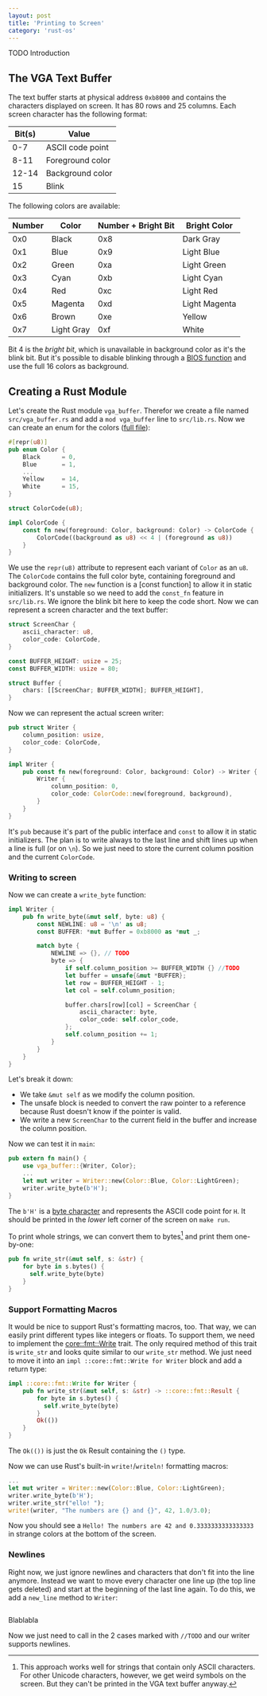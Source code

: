 ```yaml
---
layout: post
title: 'Printing to Screen'
category: 'rust-os'
---
```

TODO Introduction

## The VGA Text Buffer
The text buffer starts at physical address `0xb8000` and contains the characters displayed on screen. It has 80 rows and 25 columns. Each screen character has the following format:

Bit(s) | Value
------ | ----------------
0-7    | ASCII code point
8-11   | Foreground color
12-14  | Background color
15     | Blink
The following colors are available:

Number | Color      | Number + Bright Bit | Bright Color
------ | ---------- | ------------------- | -------------
0x0    | Black      | 0x8                 | Dark Gray
0x1    | Blue       | 0x9                 | Light Blue
0x2    | Green      | 0xa                 | Light Green
0x3    | Cyan       | 0xb                 | Light Cyan
0x4    | Red        | 0xc                 | Light Red
0x5    | Magenta    | 0xd                 | Light Magenta
0x6    | Brown      | 0xe                 | Yellow
0x7    | Light Gray | 0xf                 | White
Bit 4 is the _bright bit_, which is unavailable in background color as it's the blink bit. But it's possible to disable blinking through a [BIOS function][disable blinking] and use the full 16 colors as background.

[disable blinking]: http://www.ctyme.com/intr/rb-0117.htm

## Creating a Rust Module
Let's create the Rust module `vga_buffer`. Therefor we create a file named `src/vga_buffer.rs` and add a `mod vga_buffer` line to `src/lib.rs`. Now we can create an enum for the colors ([full file](#TODO)):

```rust
#[repr(u8)]
pub enum Color {
    Black      = 0,
    Blue       = 1,
    ...
    Yellow     = 14,
    White      = 15,
}

struct ColorCode(u8);

impl ColorCode {
    const fn new(foreground: Color, background: Color) -> ColorCode {
        ColorCode((background as u8) << 4 | (foreground as u8))
    }
}
```
We use the `repr(u8)` attribute to represent each variant of `Color` as an `u8`. The `ColorCode` contains the full color byte, containing foreground and background color. The `new` function is a [const function] to allow it in static initializers. It's unstable so we need to add the `const_fn` feature in `src/lib.rs`. We ignore the blink bit here to keep the code short. Now we can represent a screen character and the text buffer:

```rust
struct ScreenChar {
    ascii_character: u8,
    color_code: ColorCode,
}

const BUFFER_HEIGHT: usize = 25;
const BUFFER_WIDTH: usize = 80;

struct Buffer {
    chars: [[ScreenChar; BUFFER_WIDTH]; BUFFER_HEIGHT],
}
```
Now we can represent the actual screen writer:

```rust
pub struct Writer {
    column_position: usize,
    color_code: ColorCode,
}

impl Writer {
    pub const fn new(foreground: Color, background: Color) -> Writer {
        Writer {
            column_position: 0,
            color_code: ColorCode::new(foreground, background),
        }
    }
}
```
It's `pub` because it's part of the public interface and `const` to allow it in static initializers. The plan is to write always to the last line and shift lines up when a line is full (or on `\n`). So we just need to store the current column position and the current `ColorCode`.

### Writing to screen
Now we can create a `write_byte` function:

```rust
impl Writer {
    pub fn write_byte(&mut self, byte: u8) {
        const NEWLINE: u8 = '\n' as u8;
        const BUFFER: *mut Buffer = 0xb8000 as *mut _;

        match byte {
            NEWLINE => {}, // TODO
            byte => {
                if self.column_position >= BUFFER_WIDTH {} //TODO
                let buffer = unsafe{&mut *BUFFER};
                let row = BUFFER_HEIGHT - 1;
                let col = self.column_position;

                buffer.chars[row][col] = ScreenChar {
                    ascii_character: byte,
                    color_code: self.color_code,
                };
                self.column_position += 1;
            }
        }
    }
}
```
Let's break it down:

- We take `&mut self` as we modify the column position.
- The unsafe block is needed to convert the raw pointer to a reference because Rust doesn't know if the pointer is valid.
- We write a new `ScreenChar` to the current field in the buffer and increase the column position.

Now we can test it in `main`:

```rust
pub extern fn main() {
    use vga_buffer::{Writer, Color};
    ...
    let mut writer = Writer::new(Color::Blue, Color::LightGreen);
    writer.write_byte(b'H');
}
```
The `b'H'` is a [byte character] and represents the ASCII code point for `H`. It should be printed in the _lower_ left corner of the screen on `make run`.

To print whole strings, we can convert them to bytes[^utf8-problems] and print them one-by-one:

```rust
pub fn write_str(&mut self, s: &str) {
    for byte in s.bytes() {
      self.write_byte(byte)
    }
}
```
[byte character]: https://doc.rust-lang.org/reference.html#characters-and-strings
[^utf8-problems]: This approach works well for strings that contain only ASCII characters. For other Unicode characters, however, we get weird symbols on the screen. But they can't be printed in the VGA text buffer anyway.

### Support Formatting Macros
It would be nice to support Rust's formatting macros, too. That way, we can easily print different types like integers or floats. To support them, we need to implement the [core::fmt::Write] trait. The only required method of this trait is `write_str` and looks quite similar to our `write_str` method. We just need to move it into an `impl ::core::fmt::Write for Writer` block and add a return type:

```rust
impl ::core::fmt::Write for Writer {
    pub fn write_str(&mut self, s: &str) -> ::core::fmt::Result {
        for byte in s.bytes() {
          self.write_byte(byte)
        }
        Ok(())
    }
}
```
The `Ok(())` is just the `Ok` Result containing the `()` type.

Now we can use Rust's built-in `write!`/`writeln!` formatting macros:

```rust
...
let mut writer = Writer::new(Color::Blue, Color::LightGreen);
writer.write_byte(b'H');
writer.write_str("ello! ");
write!(writer, "The numbers are {} and {}", 42, 1.0/3.0);
```
Now you should see a `Hello! The numbers are 42 and 0.3333333333333333` in strange colors at the bottom of the screen.

[core::fmt::Write]: https://doc.rust-lang.org/nightly/core/fmt/trait.Write.html

### Newlines
Right now, we just ignore newlines and characters that don't fit into the line anymore. Instead we want to move every character one line up (the top line gets deleted) and start at the beginning of the last line again. To do this, we add a `new_line` method to `Writer`:

```rust
```
Blablabla

Now we just need to call in the 2 cases marked with `//TODO` and our writer supports newlines.
